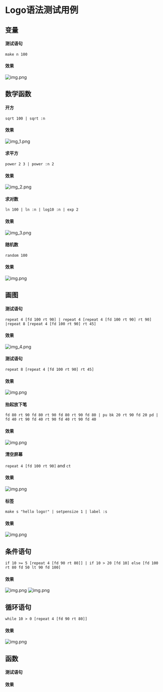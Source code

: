 # Logo语法测试用例
## 变量
#### 测试语句
`make n 100` 
#### 效果
![img.png](img/img.png)

## 数学函数
#### 开方
`sqrt 100 | sqrt :n`
#### 效果
![img_1.png](img/img_1.png)
#### 求平方
`power 2 3 | power :n 2`
#### 效果
![img_2.png](img/img_2.png)
#### 求对数
`ln 100 | ln :n | log10 :n | exp 2`
#### 效果
![img_3.png](img/img_3.png)
#### 随机数
`random 100`
#### 效果
![img.png](img/img9.png)

## 画图
#### 测试语句
`repeat 4 [fd 100 rt 90] | repeat 4 [repeat 4 [fd 100 rt 90] rt 90] |repeat 8 [repeat 4 [fd 100 rt 90] rt 45]`
#### 效果
![img_4.png](img/img_4.png)
#### 测试语句
`repeat 8 [repeat 4 [fd 100 rt 90] rt 45]`
#### 效果
![img.png](img/img_5.png)
#### 抬起放下笔
`fd 80 rt 90 fd 80 rt 90 fd 80 rt 90 fd 80 |
pu bk 20 rt 90 fd 20 pd |
fd 40 rt 90 fd 40 rt 90 fd 40 rt 90 fd 40`
#### 效果
![img.png](img/img6.png)
#### 清空屏幕
`repeat 4 [fd 100 rt 90]` and `ct`
#### 效果
![img.png](img/img7.png)
#### 标签
`make s "hello logo!" | setpensize 1 | label :s`
#### 效果
![img.png](img/img8.png)


## 条件语句
`if 10 >= 5 [repeat 4 [fd 90 rt 80]] | if 10 > 20 [fd 10] else [fd 100 rt 80 fd 50 lt 90 fd 100]`
#### 效果
![img.png](img/img10.png)
![img.png](img/img11.png)
## 循环语句
`while 10 > 0 [repeat 4 [fd 90 rt 80]]`
#### 效果
![img.png](img/img12.png)

## 函数
#### 测试语句

#### 效果
